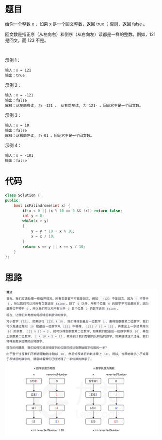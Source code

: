 # 题目
给你一个整数 x ，如果 x 是一个回文整数，返回 true ；否则，返回 false 。

回文数是指正序（从左向右）和倒序（从右向左）读都是一样的整数。例如，121 是回文，而 123 不是。

 

示例 1：
```
输入：x = 121
输出：true
```
示例 2：
```
输入：x = -121
输出：false
解释：从左向右读, 为 -121 。 从右向左读, 为 121- 。因此它不是一个回文数。
```
示例 3：
```
输入：x = 10
输出：false
解释：从右向左读, 为 01 。因此它不是一个回文数。
```
示例 4：
```
输入：x = -101
输出：false
```
# 代码
```c++
class Solution {
public:
    bool isPalindrome(int x) {
        if(x < 0 || (x % 10 == 0 && !x)) return false;
        int y = 0;
        while(x > y)
        {
            y = y * 10 + x % 10;
            x = x / 10;
        } 
        return x == y || x == y / 10;
    }
};
```
# 思路
<img src="./static/9_回文数.png">